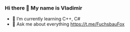 ### Hi there 👋 My name is Vladimir

- 🌱 I’m currently learning C++, C#
- 💬 Ask me about everything https://t.me/FuchsbauFox
